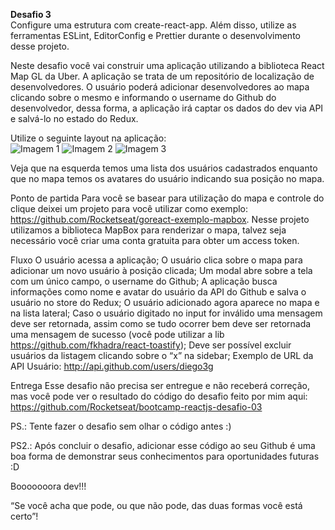 <b>Desafio 3</b><br>
Configure uma estrutura com create-react-app. Além disso, utilize as ferramentas ESLint, EditorConfig e Prettier durante o desenvolvimento desse projeto.

Neste desafio você vai construir uma aplicação utilizando a biblioteca React Map GL da Uber. A aplicação se trata de um repositório de localização de desenvolvedores. O usuário poderá adicionar desenvolvedores ao mapa clicando sobre o mesmo e informando o username do Github do desenvolvedor, dessa forma, a aplicação irá captar os dados do dev via API e salvá-lo no estado do Redux.

Utilize o seguinte layout na aplicação:<br/>
![Imagem 1](1image_desafio03.png?raw=true "Imagem 1")
![Imagem 2](2image_desafio03.png?raw=true "Imagem 2")
![Imagem 3](3image_desafio03.png?raw=true "Imagem 3")

Veja que na esquerda temos uma lista dos usuários cadastrados enquanto que no mapa temos os avatares do usuário indicando sua posição no mapa.

Ponto de partida
Para você se basear para utilização do mapa e controle do clique deixei um projeto para você utilizar como exemplo: https://github.com/Rocketseat/goreact-exemplo-mapbox. Nesse projeto utilizamos a biblioteca MapBox para renderizar o mapa, talvez seja necessário você criar uma conta gratuita para obter um access token.

Fluxo
O usuário acessa a aplicação;
O usuário clica sobre o mapa para adicionar um novo usuário à posição clicada;
Um modal abre sobre a tela com um único campo, o username do Github;
A aplicação busca informações como nome e avatar do usuário da API do Github e salva o usuário no store do Redux;
O usuário adicionado agora aparece no mapa e na lista lateral;
Caso o usuário digitado no input for inválido uma mensagem deve ser retornada, assim como se tudo ocorrer bem deve ser retornada uma mensagem de sucesso (você pode utilizar a lib https://github.com/fkhadra/react-toastify);
Deve ser possível excluir usuários da listagem clicando sobre o “x” na sidebar;
Exemplo de URL da API
Usuário: http://api.github.com/users/diego3g

Entrega
Esse desafio não precisa ser entregue e não receberá correção, mas você pode ver o resultado do código do desafio feito por mim aqui: https://github.com/Rocketseat/bootcamp-reactjs-desafio-03

PS.: Tente fazer o desafio sem olhar o código antes :)

PS2.: Após concluir o desafio, adicionar esse código ao seu Github é uma boa forma de demonstrar seus conhecimentos para oportunidades futuras :D

Booooooora dev!!!

“Se você acha que pode, ou que não pode, das duas formas você está certo”!
